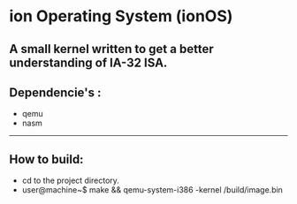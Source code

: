 # ion Operating System (ionOS)
A small kernel written to get a better understanding of IA-32 ISA.
-----
## Dependencie's : 
  * qemu
  * nasm
-----
## How to build:
  * cd to the project directory.
  * user@machine~$ make && qemu-system-i386 -kernel /build/image.bin
